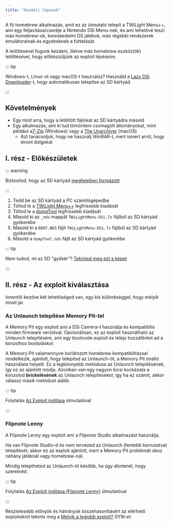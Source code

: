 ```yaml
---
title: "Kezdeti lépések"
---
```


A fő homebrew alkalmazás, amit ez az útmutató telepít a TWiLight Menu++, ami egy feljavítása/cseréje a Nintendo DSi Menu-nek, és ami lehetővé teszi más homebrew-ok, kereskedelmi DS játékok, más régebbi rendszerek emulátorainak és egyebeknek a futtatását.

A letöltésével fogunk kezdeni, illetve más homebrew eszköz(ök) letöltésével, hogy előkészüljünk az exploit lépéseire.

::: tip

Windows-t, Linux-ot vagy macOS-t használsz? Használd a [Lazy DSi Downloader](lazy-dsi-downloader.html)-t, hogy automatikusan telepítse az SD kártyád.

:::

## Követelmények

- Egy mód arra, hogy a letöltött fájlokat az SD kártyádra másold
- Egy alkalmazás, ami ki tud tömöríteni csomagolt állományokat, mint például a[7-Zip](https://www.7-zip.org/) (Windows) vagy a [The Unarchiver](https://apps.apple.com/us/app/the-unarchiver/id425424353) (macOS)
   - Azt tanácsoljuk, hogy ne használj WinRAR-t, mert ismert arról, hogy elront dolgokat

## I. rész - Előkészületek

::: warning

Biztosítsd, hogy az SD kártyád [megfelelően formázott](sd-card-setup.html).

:::

1. Tedd be az SD kártyád a PC számítógépedbe
1. Töltsd le a [TWiLight Menu++](https://github.com/DS-Homebrew/TWiLightMenu/releases/latest/download/TWiLightMenu-DSi.7z) legfrissebb kiadását
1. Töltsd le a [dumpTool](https://github.com/zoogie/dumpTool/releases/latest/download/dumpTool.nds) legfrissebb kiadását
1. Másold ki az `_nds` mappát `TWiLightMenu-DSi.7z` fájlból az SD kártyád gyökerébe
1. Másold ki a `BOOT.NDS` fájlt `TWiLightMenu-DSi.7z` fájlból az SD kártyád gyökerébe
1. Másold a `dumpTool.nds` fájlt az SD kártyád gyökerébe

::: tip

Nem tudod, mi az SD "gyökér"? [Tekintsd meg ezt a képet](https://media.discordapp.net/attachments/489307733074640926/756947922804932739/wherestheroot.png)

:::


## II. rész - Az exploit kiválasztása

Innentől kezdve két lehetőséged van, egy kis különbséggel, hogy melyik mivel jár.


### Az Unlaunch telepítése Memory Pit-tel

A Memory Pit egy exploit ami a DSi Camera-t használja és kompatibilis minden firmware verzióval. Opcionálisan, ez az exploit használható az Unlaunch telepítésére, ami egy bootcode exploit és telejs hozzáférést ad a konzolhoz bootoláskor.

A Memory Pit valamennyire korlátozott homebrew kompatibilitással rendelkezik, ajánlott, hogy telepítsd az Unlaunch-öt, a Memory Pit önálló használata helyett. Ez a legkönnyebb metódusa az Unlaunch telepítésének, így ez az ajánlott módja. Azonban van egy nagyon kicsi kockázata a konzolod **brickelésének** az Unlaunch telepítésekor, így ha ez számít, akkor válassz másik metódust alább.

::: tip

Folytatás [Az Exploit indítása](launching-the-exploit.html) útmutatóval

:::


### Flipnote Lenny

A Flipnote Lenny egy exploit ami a Flipnote Studio alkalmazást használja.

Ha van Flipnote Studio-d és nem tervezed az Unlaunch (fentebb bemutatva) telepítését, akkor ez az exploit ajánlott, mert a Memory Pit problémát okoz néhány játéknál vagy homebrew-nál.

Mindig teleptheted az Unlaunch-öt később, ha úgy döntenél, hogy szeretnéd.

::: tip

Folytatás [Az Exploit indítása (Flipnote Lenny)](launching-the-flipnote-exploit.html) útmutatóval

:::

Részletesebb előnyök és hátrányok összehasonltásért az elérhető exploitokról tekints meg a [Melyik a legjobb exploit?](faq.html#which-is-the-best-exploit) GYIK-et.
